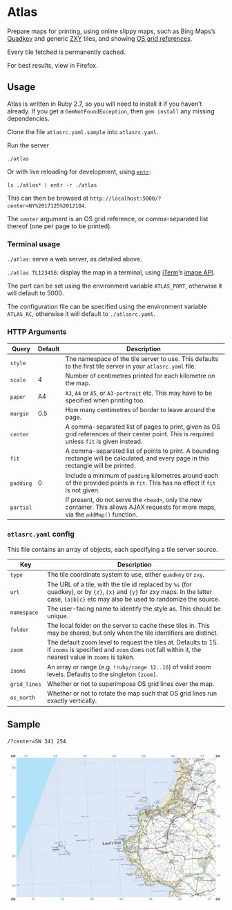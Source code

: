 # Atlas

Prepare maps for printing, using online slippy maps, such as Bing Maps’s [Quadkey](https://docs.microsoft.com/en-us/bingmaps/articles/bing-maps-tile-system) and generic [ZXY](https://wiki.openstreetmap.org/wiki/Slippy_map_tilenames) tiles, and showing [OS grid references](https://en.wikipedia.org/wiki/Ordnance_Survey_National_Grid).

Every tile fetched is permanently cached.

For best results, view in Firefox.

## Usage

Atlas is written in Ruby 2.7, so you will need to install it if you haven’t already. If you get a `GemNotFoundException`, then `gem install` any missing dependencies.

Clone the file `atlasrc.yaml.sample` into `atlasrc.yaml`.

Run the server
```
./atlas
```

Or with live reloading for development, using [`entr`](http://eradman.com/entrproject/):

```
ls ./atlas* | entr -r ./atlas
```

This can then be browsed at `http://localhost:5000/?center=NY%2017125%2012104`.

The `center` argument is an OS grid reference, or comma-separated list thereof (one per page to be printed).

### Terminal usage

`./atlas`: serve a web server, as detailed above.

`./atlas TL123456`: display the map in a terminal, using [iTerm](https://www.iterm2.com)’s [image API](https://www.iterm2.com/documentation-images.html).

The port can be set using the environment variable `ATLAS_PORT`, otherwise it will default to 5000.

The configuration file can be specified using the environment variable `ATLAS_RC`, otherwise it will default to `./atlasrc.yaml`.

### HTTP Arguments

| **Query** | **Default** | **Description** |
|-|-|-|
| `style` | | The namespace of the tile server to use. This defaults to the first tile server in your `atlasrc.yaml` file. |
| `scale` | 4 | Number of centimetres printed for each kilometre on the map. |
| `paper` | A4 | `A3`, `A4` or `A5`, or `A3-portrait` etc. This may have to be specified when printing too. |
| `margin` | 0.5 | How many centimetres of border to leave around the page. |
| `center` |  | A comma-separated list of pages to print, given as OS grid references of their center point. This is required unless `fit` is given instead. |
| `fit` |  | A comma-separated list of points to print. A bounding rectangle will be calculated, and every page in this rectangle will be printed. |
| `padding` | 0 | Include a minimum of `padding` kilometres around each of the provided points in `fit`. This has no effect if `fit` is not given. |
| `partial` |  | If present, do not serve the `<head>`, only the new container. This allows AJAX requests for more maps, via the `addMap()` function. |

### `atlasrc.yaml` config

This file contains an array of objects, each specifying a tile server source.

| Key | Description |
|-|-|
| `type` | The tile coordinate system to use, either `quadkey` or `zxy`. |
| `url` | The URL of a tile, with the tile id replaced by `%s` (for quadkey), or by `{z}`, `{x}` and `{y}` for zxy maps. In the latter case, `{a\|b\|c}` etc may also be used to randomize the source. |
| `namespace` | The user-facing name to identify the style as. This should be unique. |
| `folder` | The local folder on the server to cache these tiles in. This may be shared, but only when the tile identifiers are distinct. |
| `zoom` | The default zoom level to request the tiles at. Defaults to 15. If `zooms` is specified and `zoom` does not fall within it, the nearest value in `zooms` is taken. |
| `zooms` | An array or range (e.g. `!ruby/range 12..16`) of valid zoom levels. Defaults to the singleton `[zoom]`. |
| `grid_lines` | Whether or not to superimpose OS grid lines over the map. |
| `os_north` | Whether or not to rotate the map such that OS grid lines run exactly vertically. |

## Sample

`/?center=SW 341 254`

![Example print of Lands End, at 4cm:1km on A4](sample.jpg)
